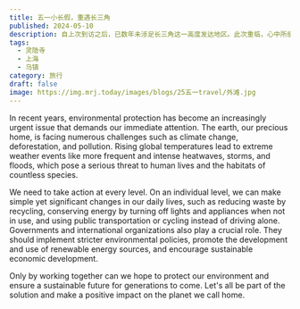 ```yaml
---
title: 五一小长假，重遇长三角
published: 2024-05-10
description: 自上次到访之后，已数年未涉足长三角这一高度发达地区。此次重临，心中所感较以往截然不同。早年，对大城市怀抱着深切的憧憬之情，如今，此般想法已渐趋淡薄。抵达当日，傍晚所乘航班先是延误，最终于午夜时分被直接取消。彼时，身处偌大的城市，尚未预订酒店，内心的慌乱之感难以言表。而后，独自于林立的高楼大厦间随意漫步徘徊，却又衍生出诸多全新的体悟…… 
tags:
  - 灵隐寺
  - 上海
  - 乌镇
category: 旅行
draft: false
image: https://img.mrj.today/images/blogs/25五一travel/外滩.jpg
---
```

In recent years, environmental protection has become an increasingly urgent issue that demands our immediate attention. The earth, our precious home, is facing numerous challenges such as climate change, deforestation, and pollution. Rising global temperatures lead to extreme weather events like more frequent and intense heatwaves, storms, and floods, which pose a serious threat to human lives and the habitats of countless species.

We need to take action at every level. On an individual level, we can make simple yet significant changes in our daily lives, such as reducing waste by recycling, conserving energy by turning off lights and appliances when not in use, and using public transportation or cycling instead of driving alone. Governments and international organizations also play a crucial role. They should implement stricter environmental policies, promote the development and use of renewable energy sources, and encourage sustainable economic development.

Only by working together can we hope to protect our environment and ensure a sustainable future for generations to come. Let's all be part of the solution and make a positive impact on the planet we call home.
 